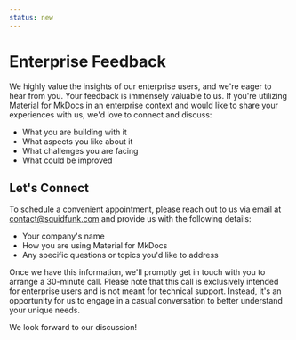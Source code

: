 ```yaml
---
status: new
---
```


# Enterprise Feedback

We highly value the insights of our enterprise users, and we're eager to hear
from you. Your feedback is immensely valuable to us. If you're utilizing
Material for MkDocs in an enterprise context and would like to share your
experiences with us, we'd love to connect and discuss:

- What you are building with it
- What aspects you like about it
- What challenges you are facing
- What could be improved

## Let's Connect

To schedule a convenient appointment, please reach out to us via email at
contact@squidfunk.com and provide us with the following details:

- Your company's name
- How you are using Material for MkDocs
- Any specific questions or topics you'd like to address

Once we have this information, we'll promptly get in touch with you to arrange
a 30-minute call. Please note that this call is exclusively intended for
enterprise users and is not meant for technical support. Instead, it's an
opportunity for us to engage in a casual conversation to better understand your
unique needs.

We look forward to our discussion!
